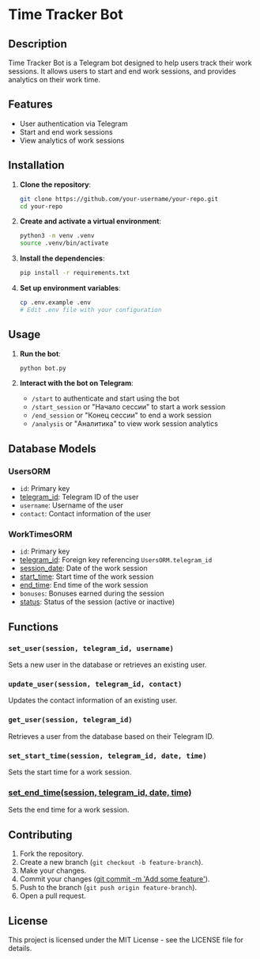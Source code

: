 # Time Tracker Bot

## Description

Time Tracker Bot is a Telegram bot designed to help users track their work sessions. It allows users to start and end work sessions, and provides analytics on their work time.

## Features

- User authentication via Telegram
- Start and end work sessions
- View analytics of work sessions

## Installation

1. **Clone the repository**:
    ```bash
    git clone https://github.com/your-username/your-repo.git
    cd your-repo
    ```

2. **Create and activate a virtual environment**:
    ```bash
    python3 -m venv .venv
    source .venv/bin/activate
    ```

3. **Install the dependencies**:
    ```bash
    pip install -r requirements.txt
    ```

4. **Set up environment variables**:
    ```bash
    cp .env.example .env
    # Edit .env file with your configuration
    ```

## Usage

1. **Run the bot**:
    ```bash
    python bot.py
    ```

2. **Interact with the bot on Telegram**:
    - `/start` to authenticate and start using the bot
    - `/start_session` or "Начало сессии" to start a work session
    - `/end_session` or "Конец сессии" to end a work session
    - `/analysis` or "Аналитика" to view work session analytics

## Database Models

### UsersORM
- `id`: Primary key
- [telegram_id](http://_vscodecontentref_/0): Telegram ID of the user
- `username`: Username of the user
- `contact`: Contact information of the user

### WorkTimesORM
- `id`: Primary key
- [telegram_id](http://_vscodecontentref_/1): Foreign key referencing `UsersORM.telegram_id`
- [session_date](http://_vscodecontentref_/2): Date of the work session
- [start_time](http://_vscodecontentref_/3): Start time of the work session
- [end_time](http://_vscodecontentref_/4): End time of the work session
- `bonuses`: Bonuses earned during the session
- [status](http://_vscodecontentref_/5): Status of the session (active or inactive)

## Functions

### `set_user(session, telegram_id, username)`
Sets a new user in the database or retrieves an existing user.

### `update_user(session, telegram_id, contact)`
Updates the contact information of an existing user.

### `get_user(session, telegram_id)`
Retrieves a user from the database based on their Telegram ID.

### `set_start_time(session, telegram_id, date, time)`
Sets the start time for a work session.

### [set_end_time(session, telegram_id, date, time)](http://_vscodecontentref_/6)
Sets the end time for a work session.

## Contributing

1. Fork the repository.
2. Create a new branch (`git checkout -b feature-branch`).
3. Make your changes.
4. Commit your changes ([git commit -m 'Add some feature'](http://_vscodecontentref_/7)).
5. Push to the branch (`git push origin feature-branch`).
6. Open a pull request.

## License

This project is licensed under the MIT License - see the LICENSE file for details.